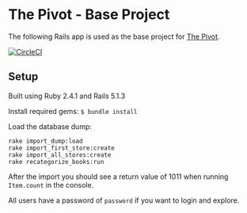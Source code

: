 # The Pivot - Base Project

The following Rails app is used as the base project for [The Pivot](http://backend.turing.io/module3/projects/the_pivot).

[![CircleCI](https://circleci.com/gh/tylermarshal/le_pivot.svg?style=svg)](https://circleci.com/gh/tylermarshal/le_pivot)

## Setup

Built using Ruby 2.4.1 and Rails 5.1.3

Install required gems:
`$ bundle install`

Load the database dump:
```
rake import_dump:load
rake import_first_store:create
rake import_all_stores:create
rake recategorize_books:run
```

After the import you should see a return value of 1011 when running `Item.count` in the console.

All users have a password of `password` if you want to login and explore.

